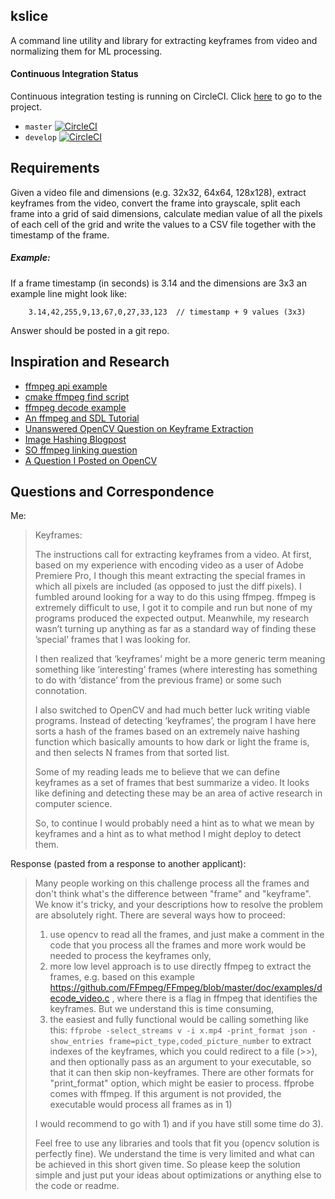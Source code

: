 kslice
------

A command line utility and library for extracting keyframes from video and normalizing them for ML processing.

#### Continuous Integration Status

Continuous integration testing is running on CircleCI. Click [here](https://circleci.com/gh/webern/kslice) to go to the project.

  * `master` [![CircleCI](https://circleci.com/gh/webern/kslice/tree/master.svg?style=svg)](https://circleci.com/gh/webern/kslice/tree/master)
  * `develop` [![CircleCI](https://circleci.com/gh/webern/kslice/tree/develop.svg?style=svg)](https://circleci.com/gh/webern/kslice/tree/develop)

## Requirements

Given a video file and dimensions (e.g. 32x32, 64x64, 128x128), extract keyframes from the video, convert the frame into grayscale, split each frame into a grid of said dimensions, calculate median value of all the pixels of each cell of the grid and write the values to a CSV file together with the timestamp of the frame.

##### Example:

If a frame timestamp (in seconds) is 3.14 and the dimensions are 3x3 an example line might look like:

`    3.14,42,255,9,13,67,0,27,33,123  // timestamp + 9 values (3x3)`

Answer should be posted in a git repo.

Inspiration and Research
------------------------
  * [ffmpeg api example](https://www.ffmpeg.org/doxygen/0.6/api-example_8c-source.html)
  * [cmake ffmpeg find script](https://gist.github.com/royshil/6318407)
  * [ffmpeg decode example](https://unick-soft.ru/article.php?id=14)
  * [An ffmpeg and SDL Tutorial](http://dranger.com/ffmpeg/tutorial01.html)
  * [Unanswered OpenCV Question on Keyframe Extraction](http://answers.opencv.org/question/60390/how-to-get-keyframes-from-videofile/)
  * [Image Hashing Blogpost](https://www.pyimagesearch.com/2017/11/27/image-hashing-opencv-python/)
  * [SO ffmpeg linking question](https://stackoverflow.com/questions/25742626/ffmpeg-link-error)
  * [A Question I Posted on OpenCV](http://answers.opencv.org/question/209548/extracting-keyframes-i-frames-from-a-video)
  
Questions and Correspondence
----------------------------

Me:

> Keyframes:
>
> The instructions call for extracting keyframes from a video. At first, based on my experience with encoding video as a user of Adobe Premiere Pro, I though this meant extracting the special frames in which all pixels are included (as opposed to just the diff pixels). I fumbled around looking for a way to do this using ffmpeg.  ffmpeg is extremely difficult to use, I got it to compile and run but none of my programs produced the expected output.  Meanwhile, my research wasn’t turning up anything as far as a standard way of finding these ’special’ frames that I was looking for.
>
> I then realized that ‘keyframes’ might be a more generic term meaning something like ‘interesting’ frames (where interesting has something to do with ‘distance’ from the previous frame) or some such connotation.
>
> I also switched to OpenCV and had much better luck writing viable programs. Instead of detecting ‘keyframes’, the program I have here sorts a hash of the frames based on an extremely naive hashing function which basically amounts to how dark or light the frame is, and then selects N frames from that sorted list.
>
> Some of my reading leads me to believe that we can define keyframes as a set of frames that best summarize a video. It looks like defining and detecting these may be an area of active research in computer science.
>
> So, to continue I would probably need a hint as to what we mean by keyframes and a hint as to what method I might deploy to detect them.

Response (pasted from a response to another applicant):

> Many people working on this challenge process all the frames and don't think what's the difference between "frame" and "keyframe". We know it's tricky, and your descriptions how to resolve the problem are absolutely right. There are several ways how to proceed:
>   1) use opencv to read all the frames, and just make a comment in the code that you process all the frames and more work would be needed to process the keyframes only,
>   2) more low level approach is to use directly ffmpeg to extract the frames, e.g. based on this example https://github.com/FFmpeg/FFmpeg/blob/master/doc/examples/decode_video.c , where there is a flag in ffmpeg that identifies the keyframes. But we understand this is time consuming,
>   3) the easiest and fully functional would be calling something like this:
> `ffprobe -select_streams v -i x.mp4 -print_format json -show_entries frame=pict_type,coded_picture_number`
to extract indexes of the keyframes, which you could redirect to a file (>>), and then optionally pass as an argument to your executable, so that it can then skip non-keyframes. There are other formats for "print_format" option, which might be easier to process. ffprobe comes with ffmpeg. If this argument is not provided, the executable would process all frames as in 1)
>
> I would recommend to go with 1) and if you have still some time do 3). 
>
> Feel free to use any libraries and tools that fit you (opencv solution is perfectly fine). We understand the time is very limited and what can be achieved in this short given time. So please keep the solution simple and just put your ideas about optimizations or anything else to the code or readme. 